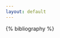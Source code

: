 ```yaml
---
layout: default
---
```

<style>
    ol {list-style-type:none;}
    ol.bibliography li {
        font-size:0.8em;
        margin-bottom:5px;
    }
</style>
{% bibliography %}